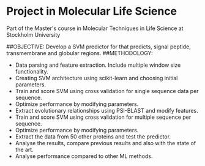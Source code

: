 # Project in Molecular Life Science
Part of the Master's course in Molecular Techniques in Life Science at Stockholm University

##OBJECTIVE: 
 Develop a SVM predictor for that predicts, signal peptide, transmembrane and globular regions.
##METHODOLOGY:
*	Data parsing and feature extraction. Include multiple window size functionality.
*	Creating SVM architecture using scikit-learn and choosing initial parameters.
*	Train and score SVM using cross validation for single sequence data per sequence.
*	Optimize performance by modifying parameters.
*	Extract evolutionary relationships using PSI-BLAST and modify features.
*	Train and score SVM using cross validation for multiple sequence per sequence.
*	Optimize performance by modifying parameters.
*	Extract the data from 50 other proteins and test the predictor.
*	Analyse the results, compare previous results and also with the state of the art.
*	Analyse performance compared to other ML methods.
